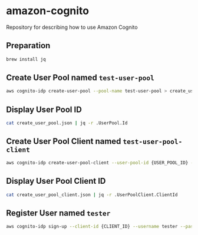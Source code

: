 # amazon-cognito
Repository for describing how to use Amazon Cognito

## Preparation
```sh
brew install jq
```

## Create User Pool named `test-user-pool`
```sh
aws cognito-idp create-user-pool --pool-name test-user-pool > create_user_pool.json
```

## Display User Pool ID
```sh
cat create_user_pool.json | jq -r .UserPool.Id
```

## Create User Pool Client named `test-user-pool-client`
```sh
aws cognito-idp create-user-pool-client --user-pool-id {USER_POOL_ID} --client-name test-user-pool-client > create_user_pool_client.json
```

## Display User Pool Client ID
```sh
cat create_user_pool_client.json | jq -r .UserPoolClient.ClientId
```

## Register User named `tester`
```sh
aws cognito-idp sign-up --client-id {CLIENT_ID} --username tester --password t8stP@ssw0rd
```


